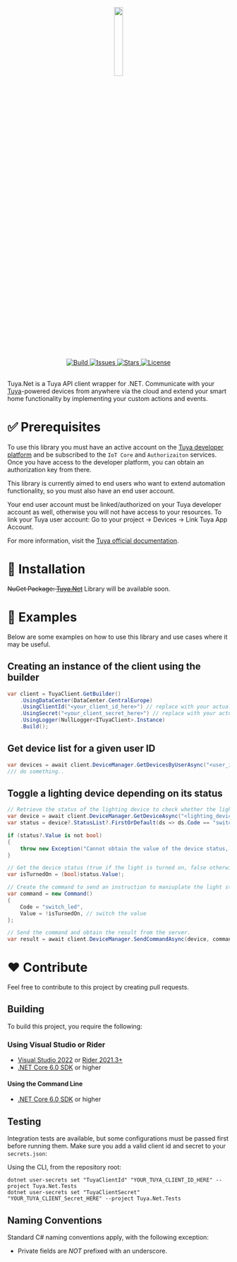 <p align="center">
  <img src="https://github.com/thatbrainiac/Tuya.Net/blob/master/Documentation/logo.png?raw=true" width=20%>
    <br />
    <br />
    
  <a href="https://github.com/thatbrainiac/Tuya.Net/actions">
    <img src="https://github.com/thatbrainiac/Tuya.Net/workflows/build/badge.svg" alt="Build">
  </a>

  <a href="https://github.com/thatbrainiac/Tuya.Net/issues">
    <img src="https://img.shields.io/github/issues/thatbrainiac/Tuya.Net?color=99ccff" alt="Issues">
  </a>
    
  <a href="https://github.com/thatbrainiac/Tuya.Net/stargazers">
    <img src="https://img.shields.io/github/stars/thatbrainiac/Tuya.Net?color=ffd11a" alt="Stars">
  </a>
    
  <a href="https://github.com/thatbrainiac/Tuya.Net/blob/master/LICENSE">
    <img src="https://img.shields.io/github/license/thatbrainiac/Tuya.Net?color=cc99ff" alt="License">
  </a>
  <br />
  <br />
    
</p>

Tuya.Net is a Tuya API client wrapper for .NET. Communicate with your [Tuya](https://www.tuya.com/)-powered devices from anywhere via the cloud and extend your smart home functionality by implementing your custom actions and events.

# ✅ Prerequisites

To use this library you must have an active account on the [Tuya developer platform](https://iot.tuya.com/) and be subscribed to the `IoT Core` and `Authorizaiton` services. Once you have access to the developer platform, you can obtain an authorization key from there.

This library is currently aimed to end users who want to extend automation functionality, so you must also have an end user account.

Your end user account must be linked/authorized on your Tuya developer account as well, otherwise you will not have access to your resources. To link your Tuya user account: Go to your project -> Devices -> Link Tuya App Account.

For more information, visit the [Tuya official documentation](https://developer.tuya.com/en/docs/iot/link-devices?id=Ka471nu1sfmkl#title-6-Link%20Tuya%20app%20account).

# 🚀 Installation

~~NuGet Package: [Tuya.Net]()~~ Library will be available soon.

# 📖 Examples

Below are some examples on how to use this library and use cases where it may be useful.

## Creating an instance of the client using the builder
```csharp
var client = TuyaClient.GetBuilder()
    .UsingDataCenter(DataCenter.CentralEurope)
    .UsingClientId("<your_client_id_here>") // replace with your actual client id
    .UsingSecret("<your_client_secret_here>") // replace with your actual client secret
    .UsingLogger(NullLogger<ITuyaClient>.Instance)
    .Build();
```

## Get device list for a given user ID

```csharp
var devices = await client.DeviceManager.GetDevicesByUserAsync("<user_id_here>")); // replace with the actual end-user id that is linked to your Tuya developer account.
/// do something..
```

## Toggle a lighting device depending on its status
```csharp
// Retrieve the status of the lighting device to check whether the light is turned on or off.
var device = await client.DeviceManager.GetDeviceAsync("<lighting_device_id_here>"); // replace with your actual lighting device id
var status = device?.StatusList?.FirstOrDefault(ds => ds.Code == "switch_led");

if (status?.Value is not bool)
{
    throw new Exception("Cannot obtain the value of the device status, the switch_led status did not return bool as expected.");
}

// Get the device status (true if the light is turned on, false otherwise)
var isTurnedOn = (bool)status.Value!;

// Create the command to send an instruction to maniuplate the light status
var command = new Command()
{
    Code = "switch_led",
    Value = !isTurnedOn, // switch the value
};

// Send the command and obtain the result from the server.
var result = await client.DeviceManager.SendCommandAsync(device, command); // returns true if the command was executed successfully, false otherwise.
```

# ❤️ Contribute

Feel free to contribute to this project by creating pull requests.

## Building

To build this project, you require the following:

### Using Visual Studio or Rider
- [Visual Studio 2022](https://visualstudio.microsoft.com/vs/) or [Rider 2021.3+](https://www.jetbrains.com/rider/)
- [.NET Core 6.0 SDK](https://dotnet.microsoft.com/en-us/download) or higher

#### Using the Command Line

- [.NET Core 6.0 SDK](https://dotnet.microsoft.com/en-us/download) or higher

## Testing

Integration tests are available, but some configurations must be passed first before running them. Make sure you add a valid client id and secret to your `secrets.json`:

Using the CLI, from the repository root:
```
dotnet user-secrets set "TuyaClientId" "YOUR_TUYA_CLIENT_ID_HERE" --project Tuya.Net.Tests
dotnet user-secrets set "TuyaClientSecret" "YOUR_TUYA_CLIENT_Secret_HERE" --project Tuya.Net.Tests
```

## Naming Conventions

Standard C# naming conventions apply, with the following exception:
- Private fields are _NOT_ prefixed with an underscore.
